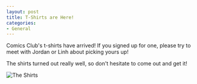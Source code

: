 ```yaml
---
layout: post
title: T-Shirts are Here!
categories:
- General
---
```


Comics Club's t-shirts have arrived!  If you signed up for one, please try to meet with Jordan or Linh about picking yours up!

The shirts turned out really well, so don't hesitate to come out and get it!

![The Shirts](../../../../../../images/blog/shirt.png)
